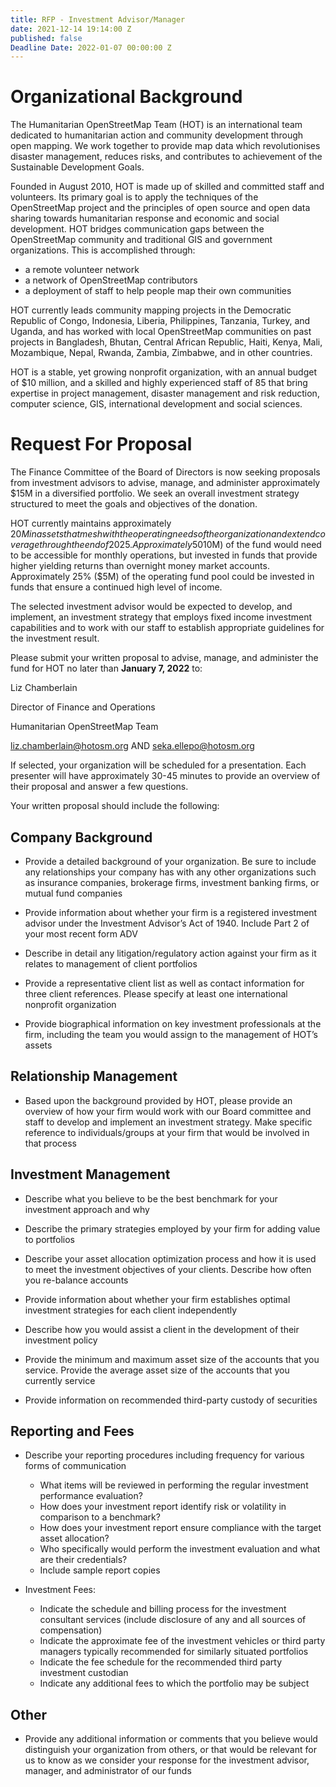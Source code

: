 ```yaml
---
title: RFP - Investment Advisor/Manager
date: 2021-12-14 19:14:00 Z
published: false
Deadline Date: 2022-01-07 00:00:00 Z
---
```


# Organizational Background

The Humanitarian OpenStreetMap Team (HOT) is an international team dedicated to humanitarian action and community development through open mapping. We work together to provide map data which revolutionises disaster management, reduces risks, and contributes to achievement of the Sustainable Development Goals.

Founded in August 2010, HOT is made up of skilled and committed staff and volunteers. Its primary goal is to apply the techniques of the OpenStreetMap project and the principles of open source and open data sharing towards humanitarian response and economic and social development. HOT bridges communication gaps between the OpenStreetMap community and traditional GIS and government organizations. This is accomplished through:

* a remote volunteer network
* a network of OpenStreetMap contributors
* a deployment of staff to help people map their own communities

HOT currently leads community mapping projects in the Democratic Republic of Congo, Indonesia,  Liberia, Philippines, Tanzania, Turkey, and Uganda, and has worked with local OpenStreetMap communities on past projects in Bangladesh, Bhutan, Central African Republic, Haiti, Kenya, Mali, Mozambique, Nepal, Rwanda, Zambia, Zimbabwe, and in other countries. 

HOT is a stable, yet growing nonprofit organization, with an annual budget of $10 million, and a skilled and highly experienced staff of 85 that bring expertise in project management, disaster management and risk reduction, computer science, GIS, international development and social sciences.

# Request For Proposal

The Finance Committee of the Board of Directors is now seeking proposals from investment advisors to advise, manage, and administer approximately $15M in a diversified portfolio. We seek an overall investment strategy structured to meet the goals and objectives of the donation. 

HOT currently maintains approximately $20M in assets that mesh with the operating needs of the organization and extend coverage through the end of 2025. Approximately 50% ($10M) of the fund would need to be accessible for monthly operations, but invested in funds that provide higher yielding returns than overnight money market accounts. Approximately 25% ($5M) of the operating fund pool could be invested in funds that ensure a continued high level of income. 

The selected investment advisor would be expected to develop, and implement, an investment strategy that employs fixed income investment capabilities and to work with our staff to establish appropriate guidelines for the investment result. 

Please submit your written proposal to advise, manage, and administer the fund for HOT no later than **January 7, 2022** to:

Liz Chamberlain

Director of Finance and Operations

Humanitarian OpenStreetMap Team

liz.chamberlain@hotosm.org AND seka.ellepo@hotosm.org 

If selected, your organization will be scheduled for a presentation. Each presenter will have approximately 30-45 minutes to provide an overview of their proposal and answer a few questions. 

Your written proposal should include the following: 

## Company Background

* Provide a detailed background of your organization. Be sure to include any relationships your company has with any other organizations such as insurance companies, brokerage firms, investment banking firms, or mutual fund companies

* Provide information about whether your firm is a registered investment advisor under the Investment Advisor’s Act of 1940. Include Part 2 of your most recent form ADV

* Describe in detail any litigation/regulatory action against your firm as it relates to management of client portfolios

* Provide a representative client list as well as contact information for three client references. Please specify at least one international nonprofit organization

* Provide biographical information on key investment professionals at the firm, including the team you would assign to the management of HOT’s assets

## Relationship Management

* Based upon the background provided by HOT, please provide an overview of how your firm would work with our Board committee and staff to develop and implement an investment strategy. Make specific reference to individuals/groups at your firm that would be involved in that process

## Investment Management

* Describe what you believe to be the best benchmark for your investment approach and why

* Describe the primary strategies employed by your firm for adding value to portfolios

* Describe your asset allocation optimization process and how it is used to meet the investment objectives of your clients. Describe how often you re-balance accounts

* Provide information about whether your firm establishes optimal investment strategies for each client independently	

* Describe how you would assist a client in the development of their investment policy

* Provide the minimum and maximum asset size of the accounts that you service. Provide the average asset size of the accounts that you currently service

* Provide information on recommended third-party custody of securities 

## Reporting and Fees

* Describe your reporting procedures including frequency for various forms of communication
   * What items will be reviewed in performing the regular investment performance evaluation? 
   * How does your investment report identify risk or volatility in comparison to a benchmark?
   * How does your investment report ensure compliance with the target asset allocation?
   * Who specifically would perform the investment evaluation and what are their credentials? 
   * Include sample report copies

* Investment Fees:
   * Indicate the schedule and billing process for the investment consultant services (include disclosure of any and all sources of compensation)
   * Indicate the approximate fee of the investment vehicles or third party managers typically recommended for similarly situated portfolios
   * Indicate the fee schedule for the recommended third party investment custodian
   * Indicate any additional fees to which the portfolio may be subject

## Other

* Provide any additional information or comments that you believe would distinguish your organization from others, or that would be relevant for us to know as we consider your response for the investment advisor, manager, and administrator of our funds
